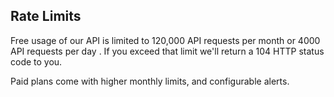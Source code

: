 ## Rate Limits

Free usage of our API is limited to 120,000 API requests per month or 4000 API requests per day . If you exceed that limit we'll return a 104 HTTP status code to you.

Paid plans come with higher monthly limits, and configurable alerts.

